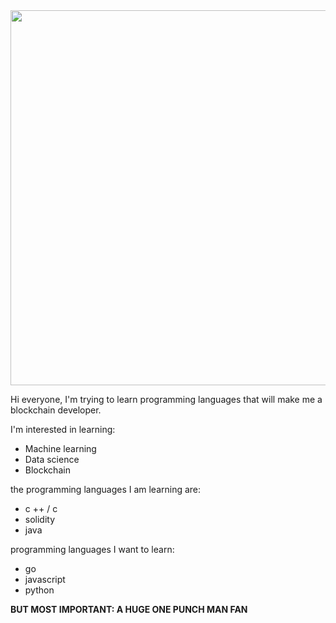 <img src="https://media.giphy.com/media/VXJWhaO7afRe/giphy.gif" width="1000" height="600" /> 

<!--
**leonardogonfiantini/leonardogonfiantini** is a ✨ _special_ ✨ repository because its `README.md` (this file) appears on your GitHub profile.

Here are some ideas to get you started:

- 🔭 I’m currently working on ...
- 🌱 I’m currently learning ...
- 👯 I’m looking to collaborate on ...
- 🤔 I’m looking for help with ...
- 💬 Ask me about ...
- 📫 How to reach me: ...
- 😄 Pronouns: ...
- ⚡ Fun fact: ...
-->


Hi everyone, I'm trying to learn programming languages ​​that will make me a blockchain developer.

I'm interested in learning:
- Machine learning
- Data science
- Blockchain

the programming languages ​​I am learning are:
- c ++ / c
- solidity
- java

programming languages ​​I want to learn:
- go
- javascript
- python

**BUT MOST IMPORTANT: A HUGE ONE PUNCH MAN FAN**
